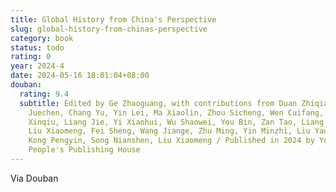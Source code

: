 ```yaml
---
title: Global History from China's Perspective
slug: global-history-from-chinas-perspective
category: book
status: todo
rating: 0
year: 2024-4
date: 2024-05-16 18:01:04+08:00
douban:
  rating: 9.4
  subtitle: Edited by Ge Zhaoguang, with contributions from Duan Zhiqiang, Zhong
    Juechen, Chang Yu, Yin Lei, Ma Xiaolin, Zhou Sicheng, Wen Cuifang, Liu
    Xinqiu, Liang Jie, Yi Xiaohui, Wu Shaowei, You Bin, Zan Tao, Liang Wendao,
    Liu Xiaomeng, Fei Sheng, Wang Jiange, Zhu Ming, Yin Minzhi, Liu Yaochun,
    Kong Pengyin, Song Nianshen, Liu Xiaomeng / Published in 2024 by Yunnan
    People's Publishing House
---
```


Via Douban
